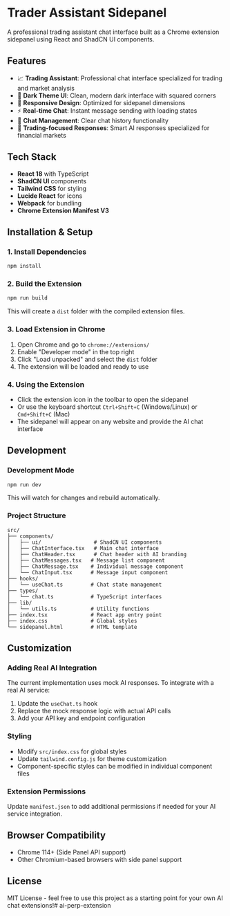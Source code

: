 # Trader Assistant Sidepanel

A professional trading assistant chat interface built as a Chrome extension sidepanel using React and ShadCN UI components.

## Features

- 📈 **Trading Assistant**: Professional chat interface specialized for trading and market analysis
- 🎨 **Dark Theme UI**: Clean, modern dark interface with squared corners
- 📱 **Responsive Design**: Optimized for sidepanel dimensions
- ⚡ **Real-time Chat**: Instant message sending with loading states
- 🧹 **Chat Management**: Clear chat history functionality
- 🎯 **Trading-focused Responses**: Smart AI responses specialized for financial markets

## Tech Stack

- **React 18** with TypeScript
- **ShadCN UI** components
- **Tailwind CSS** for styling
- **Lucide React** for icons
- **Webpack** for bundling
- **Chrome Extension Manifest V3**

## Installation & Setup

### 1. Install Dependencies

```bash
npm install
```

### 2. Build the Extension

```bash
npm run build
```

This will create a `dist` folder with the compiled extension files.

### 3. Load Extension in Chrome

1. Open Chrome and go to `chrome://extensions/`
2. Enable "Developer mode" in the top right
3. Click "Load unpacked" and select the `dist` folder
4. The extension will be loaded and ready to use

### 4. Using the Extension

- Click the extension icon in the toolbar to open the sidepanel
- Or use the keyboard shortcut `Ctrl+Shift+C` (Windows/Linux) or `Cmd+Shift+C` (Mac)
- The sidepanel will appear on any website and provide the AI chat interface

## Development

### Development Mode

```bash
npm run dev
```

This will watch for changes and rebuild automatically.

### Project Structure

```
src/
├── components/
│   ├── ui/                 # ShadCN UI components
│   ├── ChatInterface.tsx   # Main chat interface
│   ├── ChatHeader.tsx      # Chat header with AI branding
│   ├── ChatMessages.tsx   # Message list component
│   ├── ChatMessage.tsx    # Individual message component
│   └── ChatInput.tsx      # Message input component
├── hooks/
│   └── useChat.ts         # Chat state management
├── types/
│   └── chat.ts            # TypeScript interfaces
├── lib/
│   └── utils.ts           # Utility functions
├── index.tsx              # React app entry point
├── index.css              # Global styles
└── sidepanel.html         # HTML template
```

## Customization

### Adding Real AI Integration

The current implementation uses mock AI responses. To integrate with a real AI service:

1. Update the `useChat.ts` hook
2. Replace the mock response logic with actual API calls
3. Add your API key and endpoint configuration

### Styling

- Modify `src/index.css` for global styles
- Update `tailwind.config.js` for theme customization
- Component-specific styles can be modified in individual component files

### Extension Permissions

Update `manifest.json` to add additional permissions if needed for your AI service integration.

## Browser Compatibility

- Chrome 114+ (Side Panel API support)
- Other Chromium-based browsers with side panel support

## License

MIT License - feel free to use this project as a starting point for your own AI chat extensions!# ai-perp-extension
